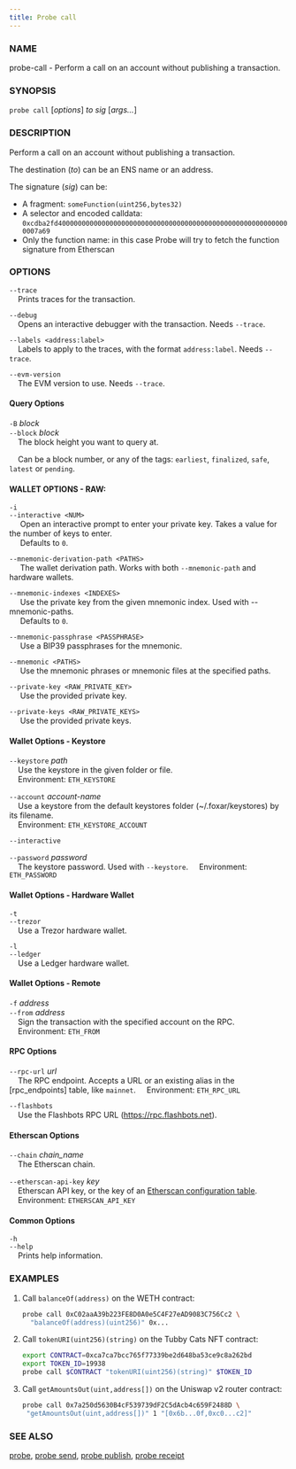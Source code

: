 ```yaml
---
title: Probe call
---
```


### NAME

probe-call - Perform a call on an account without publishing a transaction.

### SYNOPSIS

`probe call` [*options*] *to* *sig* [*args...*]

### DESCRIPTION

Perform a call on an account without publishing a transaction.

The destination (*to*) can be an ENS name or an address.

The signature (*sig*) can be:

- A fragment: `someFunction(uint256,bytes32)`
- A selector and encoded calldata: `0xcdba2fd40000000000000000000000000000000000000000000000000000000000007a69`
- Only the function name: in this case Probe will try to fetch the function signature from Etherscan

### OPTIONS

`--trace`  
&nbsp;&nbsp;&nbsp;&nbsp;Prints traces for the transaction.

`--debug`  
&nbsp;&nbsp;&nbsp;&nbsp;Opens an interactive debugger with the transaction. Needs `--trace`.

`--labels <address:label>`  
&nbsp;&nbsp;&nbsp;&nbsp;Labels to apply to the traces, with the format `address:label`. Needs `--trace`.

`--evm-version`  
&nbsp;&nbsp;&nbsp;&nbsp;The EVM version to use. Needs `--trace`.

#### Query Options

`-B` *block*  
`--block` *block*  
&nbsp;&nbsp;&nbsp;&nbsp;The block height you want to query at.

&nbsp;&nbsp;&nbsp;&nbsp;Can be a block number, or any of the tags: `earliest`, `finalized`, `safe`, `latest` or `pending`.

#### WALLET OPTIONS - RAW:

`-i`  
`--interactive <NUM>`  
&nbsp;&nbsp;&nbsp;&nbsp; Open an interactive prompt to enter your private key. Takes a value for the number of keys to enter.  
&nbsp;&nbsp;&nbsp;&nbsp; Defaults to `0`.

`--mnemonic-derivation-path <PATHS>`  
&nbsp;&nbsp;&nbsp;&nbsp; The wallet derivation path. Works with both `--mnemonic-path` and hardware wallets.

`--mnemonic-indexes <INDEXES>`  
&nbsp;&nbsp;&nbsp;&nbsp; Use the private key from the given mnemonic index. Used with --mnemonic-paths.  
&nbsp;&nbsp;&nbsp;&nbsp; Defaults to `0`.

`--mnemonic-passphrase <PASSPHRASE>`  
&nbsp;&nbsp;&nbsp;&nbsp; Use a BIP39 passphrases for the mnemonic.

`--mnemonic <PATHS>`  
&nbsp;&nbsp;&nbsp;&nbsp; Use the mnemonic phrases or mnemonic files at the specified paths.

`--private-key <RAW_PRIVATE_KEY>`  
&nbsp;&nbsp;&nbsp;&nbsp; Use the provided private key.

`--private-keys <RAW_PRIVATE_KEYS>`  
&nbsp;&nbsp;&nbsp;&nbsp; Use the provided private keys.

#### Wallet Options - Keystore

`--keystore` *path*  
&nbsp;&nbsp;&nbsp;&nbsp;Use the keystore in the given folder or file.  
&nbsp;&nbsp;&nbsp;&nbsp;Environment: `ETH_KEYSTORE`

`--account` *account-name*  
&nbsp;&nbsp;&nbsp;&nbsp;Use a keystore from the default keystores folder (~/.foxar/keystores) by its filename.  
&nbsp;&nbsp;&nbsp;&nbsp;Environment: `ETH_KEYSTORE_ACCOUNT`

`--interactive`

`--password` *password*  
&nbsp;&nbsp;&nbsp;&nbsp;The keystore password. Used with `--keystore`.
&nbsp;&nbsp;&nbsp;&nbsp;Environment: `ETH_PASSWORD`

#### Wallet Options - Hardware Wallet

`-t`  
`--trezor`  
&nbsp;&nbsp;&nbsp;&nbsp;Use a Trezor hardware wallet.

`-l`  
`--ledger`  
&nbsp;&nbsp;&nbsp;&nbsp;Use a Ledger hardware wallet.

#### Wallet Options - Remote

`-f` *address*  
`--from` *address*  
&nbsp;&nbsp;&nbsp;&nbsp;Sign the transaction with the specified account on the RPC.  
&nbsp;&nbsp;&nbsp;&nbsp;Environment: `ETH_FROM`

#### RPC Options

`--rpc-url` *url*  
&nbsp;&nbsp;&nbsp;&nbsp;The RPC endpoint. Accepts a URL or an existing alias in the [rpc_endpoints] table, like `mainnet`.
&nbsp;&nbsp;&nbsp;&nbsp;Environment: `ETH_RPC_URL`

`--flashbots`  
&nbsp;&nbsp;&nbsp;&nbsp;Use the Flashbots RPC URL (https://rpc.flashbots.net).

#### Etherscan Options

`--chain` *chain_name*  
&nbsp;&nbsp;&nbsp;&nbsp;The Etherscan chain.

`--etherscan-api-key` *key*  
&nbsp;&nbsp;&nbsp;&nbsp;Etherscan API key, or the key of an [Etherscan configuration table](../config/etherscan#etherscan).  
&nbsp;&nbsp;&nbsp;&nbsp;Environment: `ETHERSCAN_API_KEY`

#### Common Options

`-h`  
`--help`  
&nbsp;&nbsp;&nbsp;&nbsp;Prints help information.

### EXAMPLES

1. Call `balanceOf(address)` on the WETH contract:

   ```sh
   probe call 0xC02aaA39b223FE8D0A0e5C4F27eAD9083C756Cc2 \
     "balanceOf(address)(uint256)" 0x...
   ```

2. Call `tokenURI(uint256)(string)` on the Tubby Cats NFT contract:

   ```sh
   export CONTRACT=0xca7ca7bcc765f77339be2d648ba53ce9c8a262bd
   export TOKEN_ID=19938
   probe call $CONTRACT "tokenURI(uint256)(string)" $TOKEN_ID
   ```

3. Call `getAmountsOut(uint,address[])` on the Uniswap v2 router contract:

   ```sh
   probe call 0x7a250d5630B4cF539739dF2C5dAcb4c659F2488D \
    "getAmountsOut(uint,address[])" 1 "[0x6b...0f,0xc0...c2]"
   ```

### SEE ALSO

[probe](./probe.md), [probe send](./probe-send.md), [probe publish](./probe-publish.md), [probe receipt](./probe-receipt.md)
